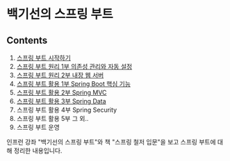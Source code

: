 백기선의 스프링 부트
===============

Contents
------------------

1. [스프링 부트 시작하기](./ch01.md)
2. [스프링 부트 원리 1부 의존성 관리와 자동 설정](./ch02.md)
3. [스프링 부트 원리 2부 내장 웹 서버](./ch03.md)
4. [스프링 부트 활용 1부 Spring Boot 핵심 기능](./ch04.md)
5. [스프링 부트 활용 2부 Spring MVC](./ch05.md)
6. [스프링 부트 활용 3부 Spring Data](./ch06.md)
7. 스프링 부트 활용 4부 Spring Security
8. 스프링 부트 활용 5부 그 외.. 
9. 스프링 부트 운영


인프런 강좌 "백기선의 스프링 부트"와 책 "스프링 철저 입문"을 보고 스프링 부트에 대해 정리한 내용입니다.  